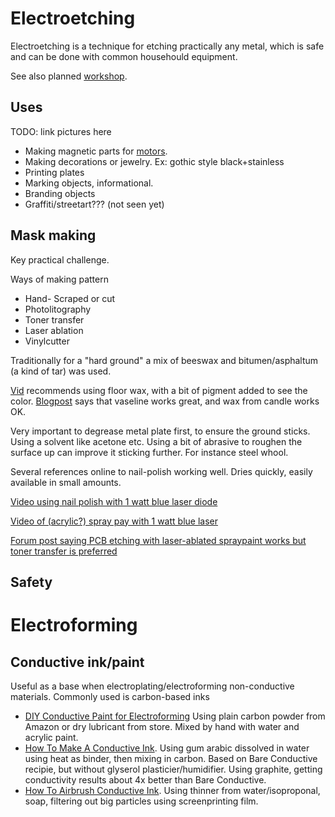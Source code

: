 
# Electroetching

Electroetching is a technique for etching practically any metal,
which is safe and can be done with common househould equipment.

See also planned [workshop](./workshop.md).

## Uses

TODO: link pictures here

* Making magnetic parts for [motors](../brushless). 
* Making decorations or jewelry. Ex: gothic style black+stainless
* Printing plates
* Marking objects, informational.
* Branding objects
* Graffiti/streetart??? (not seen yet)

## Mask making

Key practical challenge.

Ways of making pattern

* Hand- Scraped or cut
* Photolitography
* Toner transfer
* Laser ablation
* Vinylcutter

Traditionally for a "hard ground" a mix of beeswax and bitumen/asphaltum (a kind of tar) was used.

[Vid](https://www.youtube.com/watch?v=wRTfDfH6mrs) recommends using floor wax, with a bit of pigment added to see the color.
[Blogpost](http://www.kobakant.at/DIY/?p=2575) says that vaseline works great, and wax from candle works OK.

Very important to degrease metal plate first, to ensure the ground sticks. Using a solvent like acetone etc.
Using a bit of abrasive to roughen the surface up can improve it sticking further. For instance steel whool.

Several references online to nail-polish working well. Dries quickly, easily available in small amounts.

[Video using nail polish with 1 watt blue laser diode](https://www.youtube.com/watch?v=t8zkrFdetjk)

[Video of (acrylic?) spray pay with 1 watt blue laser](https://www.youtube.com/watch?v=1hFNj86L7sk)

[Forum post saying PCB etching with laser-ablated spraypaint works but toner transfer is preferred](http://www.eevblog.com/forum/beginners/practical-proscon-of-laser-vs-milling-of-pcb's/msg766269/#msg766269)

## Safety

# Electroforming

## Conductive ink/paint

Useful as a base when electroplating/electroforming non-conductive materials.
Commonly used is carbon-based inks

* [DIY Conductive Paint for Electroforming](https://www.youtube.com/watch?v=scEipkTWxxs)
Using plain carbon powder from Amazon or dry lubricant from store. Mixed by hand with water and acrylic paint.
* [How To Make A Conductive Ink](https://www.youtube.com/watch?v=WR7SHPGGQ34).
Using gum arabic dissolved in water using heat as binder, then mixing in carbon.
Based on Bare Conductive recipie, but without glyserol plasticier/humidifier.
Using graphite, getting conductivity results about 4x better than Bare Conductive.
* [How To Airbrush Conductive Ink](https://www.youtube.com/watch?v=s5HnXabZqSQ).
Using thinner from water/isoproponal, soap, filtering out big particles using screenprinting film.


